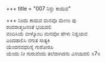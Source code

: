 +++
title = "007 ನಿನ್ದು ಕಾದುವ"

+++
ನಿಂದು ಕಾದುವ ಮನವೊ ಮೇಣು ಪು  
ರಂದರಾತ್ಮಜನಂತೆ ಭಯದಲಿ  
ವಂದಿಸಿಯೆ ಬೀಳ್ಕೊಂಬ ಮನವೋ ಹೇಳು ನಿಶ್ವಯವ  
ಎಂದಡಾಲಿಸಿ ನಗುತ ಸಾತ್ಯಕಿ  
ಯೆಂದನವಧರಿಸೈ ಗುರೋರಪಿ  
ಯೆಂದು ನೀ ಗುರುವೆಂದು ತಲೆವಾಗಿದನು ವಿನಯದಲಿ      ॥7॥